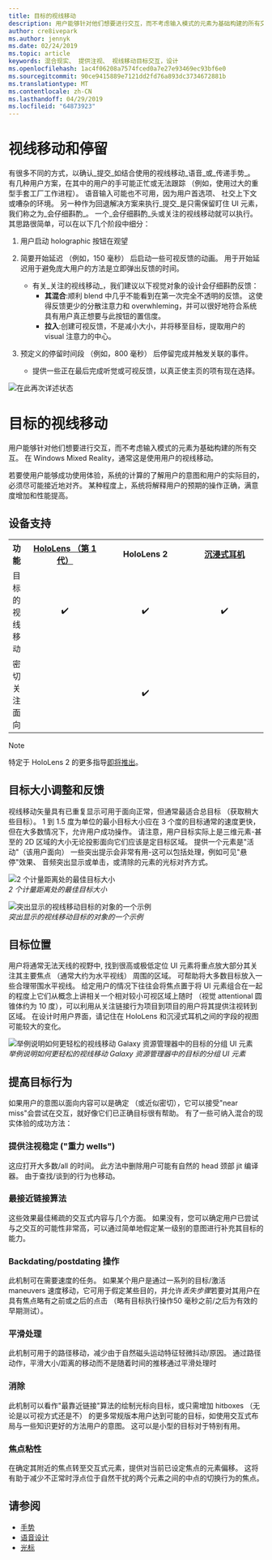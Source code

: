 ```yaml
---
title: 目标的视线移动
description: 用户能够针对他们想要进行交互，而不考虑输入模式的元素为基础构建的所有交互。
author: cre8ivepark
ms.author: jennyk
ms.date: 02/24/2019
ms.topic: article
keywords: 混合现实、 提供注视、 视线移动目标交互，设计
ms.openlocfilehash: 1ac4f06208a7574fced0a7e27e93469ec93bf6e0
ms.sourcegitcommit: 90ce9415889e7121dd2fd76a893dc3734672881b
ms.translationtype: MT
ms.contentlocale: zh-CN
ms.lasthandoff: 04/29/2019
ms.locfileid: "64873923"
---
```

# <a name="gaze-and-dwell"></a>视线移动和停留
有很多不同的方式，以确认_提交_如结合使用的视线移动_语音_或_传递手势_。
有几种用户方案，在其中的用户的手可能正忙或无法跟踪 （例如，使用过大的重型手套工厂工作进程）。 语音输入可能也不可用，因为用户首选项、 社交上下文或嘈杂的环境。
另一种作为回退解决方案来执行_提交_是只需保留盯住 UI 元素，我们称之为_会仔细斟酌_。
一个_会仔细斟酌_头或关注的视线移动就可以执行。 其思路很简单，可以在以下几个阶段中细分： 
1. 用户启动 holographic 按钮在观望

2. 简要开始延迟 （例如，150 毫秒） 后启动一些可视反馈的动画。 用于开始延迟用于避免庞大用户的方法是立即弹出反馈的时间。
    - 有关_关注的视线移动_，我们建议以下视觉对象的设计会仔细斟酌反馈：
      - **其混合**:顺利 blend 中几乎不能看到在第一次完全不透明的反馈。 这使得反馈更少的分散注意力和 overwhleming，并可以很好地符合系统具有用户真正想要与此按钮的置信度。
      - **拉入**:创建可视反馈，不是减小大小，并将移至目标，提取用户的 visual 注意力的中心。 

3. 预定义的停留时间段 （例如，800 毫秒） 后停留完成并触发关联的事件。
    - 提供一些正在最后完成听觉或可视反馈，以真正使主页的项有现在选择。

![在此再次详述状态](images/eyes_dwellstate_recommendation.png)


# <a name="gaze-targeting"></a>目标的视线移动

用户能够针对他们想要进行交互，而不考虑输入模式的元素为基础构建的所有交互。 在 Windows Mixed Reality，通常这是使用用户的视线移动。

若要使用户能够成功使用体验，系统的计算的了解用户的意图和用户的实际目的，必须尽可能接近地对齐。 某种程度上，系统将解释用户的预期的操作正确，满意度增加和性能提高。

## <a name="device-support"></a>设备支持

<table>
<tr>
<th>功能</th><th style="width:150px"> <a href="hololens-hardware-details.md">HoloLens （第 1 代）</a></th><th style="width:150px">HoloLens 2</th><th style="width:150px"> <a href="immersive-headset-hardware-details.md">沉浸式耳机</a></th>
</tr><tr>
<td> 目标的视线移动</td><td style="text-align: center;"> ✔️</td><td style="text-align: center;"> ✔️</td><td style="text-align: center;">✔️ </td>
</tr><tr>
<td> 密切关注面向</td><td style="text-align: center;"></td><td style="text-align: center;"> ✔️</td><td style="text-align: center;"></td>
</tr>
</table>

> [!NOTE]
> 特定于 HoloLens 2 的更多指导[即将推出](index.md)。

## <a name="target-sizing-and-feedback"></a>目标大小调整和反馈

视线移动矢量具有已重复显示可用于面向正常，但通常最适合总目标 （获取稍大些目标）。 1 到 1.5 度为单位的最小目标大小应在 3 个度的目标通常的速度更快，但在大多数情况下，允许用户成功操作。 请注意，用户目标实际上是三维元素-甚至的 2D 区域的大小无论投影面向它们应该是定目标区域。 提供一个元素是"活动"（该用户面向） 一些突出提示会非常有用-这可以包括处理，例如可见"悬停"效果、 音频突出显示或单击，或清除的元素的光标对齐方式。

![2 个计量距离处的最佳目标大小](images/gazetargeting-size-1000px.jpg)<br>
*2 个计量距离处的最佳目标大小*

![突出显示的视线移动目标的对象的一个示例](images/gazetargeting-highlighting-640px.jpg)<br>
*突出显示的视线移动目标的对象的一个示例*

## <a name="target-placement"></a>目标位置

用户将通常无法天线的视野中, 找到很高或极低定位 UI 元素将重点放大部分其关注其主要焦点 （通常大约为水平视线） 周围的区域。 可帮助将大多数目标放入一些合理带围水平视线。 给定用户的情况下往往会将焦点置于将 UI 元素组合在一起的程度上它们从概念上讲相关一个相对较小可视区域上随时 （视觉 attentional 圆锥体约为 10 度），可以利用从关注链接行为项目到项目的用户将其提供注视转到区域。 在设计时用户界面，请记住在 HoloLens 和沉浸式耳机之间的字段的视图可能较大的变化。

![举例说明如何更轻松的视线移动 Galaxy 资源管理器中的目标的分组 UI 元素](images/gazetargeting-grouping-1000px.jpg)<br>
*举例说明如何更轻松的视线移动 Galaxy 资源管理器中的目标的分组 UI 元素*

## <a name="improving-targeting-behaviors"></a>提高目标行为

如果用户的意图以面向内容可以是确定 （或近似密切），它可以接受"near miss"会尝试在交互，就好像它们已正确目标很有帮助。 有了一些可纳入混合的现实体验的成功方法：

### <a name="gaze-stabilization-gravity-wells"></a>提供注视稳定 ("重力 wells")

这应打开大多数/all 的时间。 此方法中删除用户可能有自然的 head 颈部 jit 编译器。 由于查找/谈到的行为也移动。

### <a name="closest-link-algorithms"></a>最接近链接算法

这些效果最佳稀疏的交互式内容与几个方面。 如果没有，您可以确定用户已尝试与之交互的可能性非常高，可以通过简单地假定某一级别的意图进行补充其目标的能力。

### <a name="backdatingpostdating-actions"></a>Backdating/postdating 操作

此机制可在需要速度的任务。 如果某个用户是通过一系列的目标/激活 maneuvers 速度移动，它可用于假定某些目的，并允许*丢失步骤*若要对其用户在具有焦点略有之前或之后的点击 （略有目标执行操作50 毫秒之前/之后为有效的早期测试）。

### <a name="smoothing"></a>平滑处理

此机制可用于的路径移动，减少由于自然磁头运动特征轻微抖动/原因。 通过路径动作，平滑大小/距离的移动而不是随着时间的推移通过平滑处理时

### <a name="magnetism"></a>消除

此机制可以看作"最靠近链接"算法的绘制光标向目标，或只需增加 hitboxes （无论是以可视方式还是不） 的更多常规版本用户达到可能的目标，如使用交互式布局与一些知识更好的方法用户的意图。 这可以是小型的目标对于特别有用。

### <a name="focus-stickiness"></a>焦点粘性

在确定其附近的焦点转至交互式元素，提供对当前已设定焦点的元素偏移。 这将有助于减少不正常时浮点位于自然干扰的两个元素之间的中点的切换行为的焦点。

## <a name="see-also"></a>请参阅
* [手势](gestures.md)
* [语音设计](voice-design.md)
* [光标](cursors.md)
